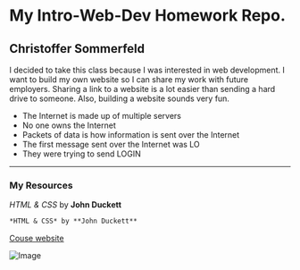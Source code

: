 # My Intro-Web-Dev Homework Repo.
## Christoffer Sommerfeld

I decided to take this class because I was interested in web development. I want to build my own website so I can share my work with future employers. Sharing a link to a website is a lot easier than sending a hard drive to someone. Also, building a website sounds very fun.

* The Internet is made up of multiple servers
* No one owns the Internet
* Packets of data is how information is sent over the Internet
* The first message sent over the Internet was LO
* They were trying to send LOGIN

***

### My Resources
 *HTML & CSS* by **John Duckett**

```markdown
*HTML & CSS* by **John Duckett**
```

[Couse website](https://media-ed-online.github.io/intro-web-dev/
)

![Image](http://bit.ly/2DIVG46)
